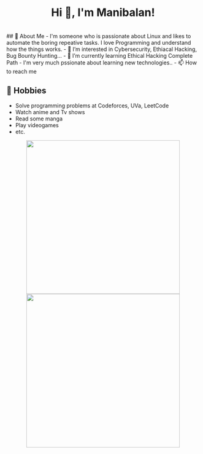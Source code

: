 <h1 align="center">Hi 👋, I'm Manibalan!</h1>
<br>
## 💬 About Me
- I'm someone who is passionate about Linux and likes to automate the boring repeative tasks. I love Programming and understand how the things works.
- 👀 I’m interested in Cybersecurity, Ethiacal Hacking, Bug Bounty Hunting...
- 🌱 I’m currently learning Ethical Hacking Complete Path
- I'm very much pssionate about learning new technologies..
- 📫 How to reach me 

## 📅 Hobbies
- Solve programming problems at Codeforces, UVa, LeetCode
- Watch anime and Tv shows
- Read some manga
- Play videogames
- etc.

<p align = "center">
  <img src = "https://github-readme-stats.vercel.app/api?username=ManibalanPerumal&show_icons=true&theme=bear" width = 400>
  <img src = "https://github-readme-streak-stats.herokuapp.com?user=ManibalanPerumal&theme=dark&hide_border=true" width = 400>
</p>

<!---
ManibalanPerumal/ManibalanPerumal is a ✨ special ✨ repository because its `README.md` (this file) appears on your GitHub profile.
You can click the Preview link to take a look at your changes.
--->
